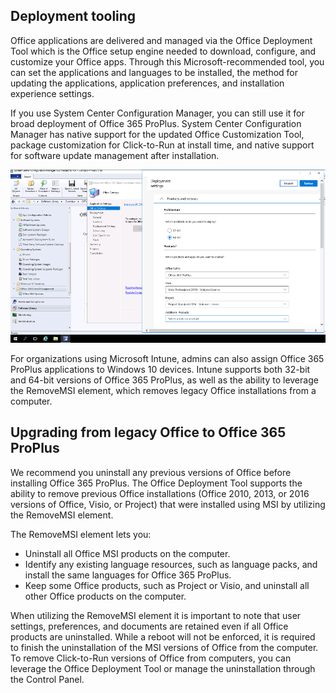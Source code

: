 ## Deployment tooling

Office applications are delivered and managed via the Office Deployment Tool which is the Office setup engine needed to download, configure, and customize your Office apps. Through this Microsoft-recommended tool, you can set the applications and languages to be installed, the method for updating the applications, application preferences, and installation experience settings.

If you use System Center Configuration Manager, you can still use it for broad deployment of Office 365 ProPlus. System Center Configuration Manager has native support for the updated Office Customization Tool, package customization for Click-to-Run at install time, and native support for software update management after installation. 

![step-3-icon](../media/step-3-office-and-lob-app-delivery-media-6-50.png)

For organizations using Microsoft Intune, admins can also assign Office 365 ProPlus applications to Windows 10 devices. Intune supports both 32-bit and 64-bit versions of Office 365 ProPlus, as well as the ability to leverage the RemoveMSI element, which removes legacy Office installations from a computer.

## Upgrading from legacy Office to Office 365 ProPlus

We recommend you uninstall any previous versions of Office before installing Office 365 ProPlus. The Office Deployment Tool supports the ability to remove previous Office installations (Office 2010, 2013, or 2016 versions of Office, Visio, or Project) that were installed using MSI by utilizing the RemoveMSI element.

The RemoveMSI element lets you:

- Uninstall all Office MSI products on the computer.
- Identify any existing language resources, such as language packs, and install the same languages for Office 365 ProPlus.
- Keep some Office products, such as Project or Visio, and uninstall all other Office products on the computer.

When utilizing the RemoveMSI element it is important to note that user settings, preferences, and documents are retained even if all Office products are uninstalled. While a reboot will not be enforced, it is required to finish the uninstallation of the MSI versions of Office from the computer.  To remove Click-to-Run versions of Office from computers, you can leverage the Office Deployment Tool or manage the uninstallation through the Control Panel.
